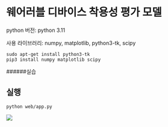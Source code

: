 # 웨어러블 디바이스 착용성 평가 모델

python 버전: python 3.11

사용 라이브러리: numpy, matplotlib, python3-tk, scipy

```
sudo apt-get install python3-tk
pip3 install numpy matplotlib scipy
```

######실습

## 실행

```
python web/app.py
```

![](https://i.imgur.com/VLFNxsb.png)
